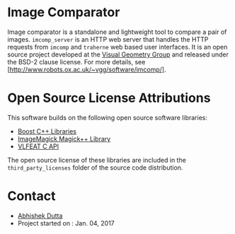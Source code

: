 # Image Comparator

Image comparator is a standalone and lightweight tool to compare a pair of images.
`imcomp_server` is an HTTP web server that handles the HTTP requests from 
`imcomp` and `traherne` web based user interfaces. It is an open source project 
developed at the [Visual Geometry Group](http://www.robots.ox.ac.uk/~vgg/) and 
released under the BSD-2 clause license. For more details, see [http://www.robots.ox.ac.uk/~vgg/software/imcomp/].

# Open Source License Attributions
This software builds on the following open source software libraries:
 * [Boost C++ Libraries](http://www.boost.org/)
 * [ImageMagick Magick++ Library](https://www.imagemagick.org/script/magick++.php)
 * [VLFEAT C API](http://www.vlfeat.org/)

The open source license of these libraries are included in the 
`third_party_licenses` folder of the source code distribution.

# Contact
  * [Abhishek Dutta](adutta@robots.ox.ac.uk)
  * Project started on : Jan. 04, 2017
